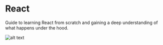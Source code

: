 # React

Guide to learning React from scratch and gaining a deep understanding of what happens under the hood.

![alt text](https://www.google.com/url?sa=i&url=https%3A%2F%2Fen.m.wikipedia.org%2Fwiki%2FFile%3AReact-icon.svg&psig=AOvVaw2NkSIhw7hiaVvLip7TW2DK&ust=1702781956180000&source=images&cd=vfe&opi=89978449&ved=0CBEQjRxqFwoTCPDp9Z77koMDFQAAAAAdAAAAABAD)
